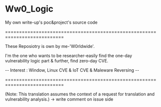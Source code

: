 # Ww0_Logic
My own write-up's poc&amp;project's source code


===========================================================================

These Reposiotry is own by me-'W0rldwide'.

I'm the one who wants to be researcher-easily find the one-day vulnerability logic part 
 & further, find zero-day CVE.

-- Interest : Window, Linux CVE & IoT CVE & Maleware Reversing --





===========================================================================

(Note: This translation assumes the context of a request for translation and vulnerability analysis.)
  -> write comment on issue side



  

